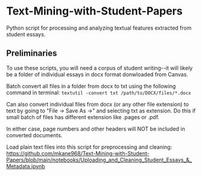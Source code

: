 # Text-Mining-with-Student-Papers
Python script for processing and analyzing textual features extracted from student essays. 

## Preliminaries

To use these scripts, you will need a corpus of student writing--it will likely be a folder of individual essays in docx format donwloaded from Canvas. 

Batch convert all files in a folder from docx to txt using the following command in terminal: `textutil -convert txt /path/to/DOCX/files/*.docx`  

Can also convert individual files from docx (or any other file extension) to text by going to "File -> Save As ->" and selecting txt as extension. Do this if small batch of files  has different extension like .pages or .pdf. 

In either case, page numbers and other headers will NOT be included in converted documents. 

Load plain text files into this script for preprocessing and cleaning: https://github.com/mkane968/Text-Mining-with-Student-Papers/blob/main/notebooks/Uploading_and_Cleaning_Student_Essays_&_Metadata.ipynb
